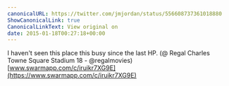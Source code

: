 ```yaml
---
canonicalURL: https://twitter.com/jmjordan/status/556608737361018880
ShowCanonicalLink: true
CanonicalLinkText: View original on
date: 2015-01-18T00:27:18+00:00
---
```

I haven't seen this place this busy since the last HP. (@ Regal Charles Towne Square Stadium 18 - @regalmovies) [www.swarmapp.com/c/iruikr7XG9E](https://www.swarmapp.com/c/iruikr7XG9E)